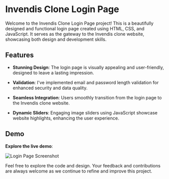 # Invendis Clone Login Page

Welcome to the Invendis Clone Login Page project! This is a beautifully designed and functional login page created using HTML, CSS, and JavaScript. It serves as the gateway to the Invendis clone website, showcasing both design and development skills.

## Features

- **Stunning Design**: The login page is visually appealing and user-friendly, designed to leave a lasting impression.

- **Validation**: I've implemented email and password length validation for enhanced security and data quality.

- **Seamless Integration**: Users smoothly transition from the login page to the Invendis clone website.

- **Dynamic Sliders**: Engaging image sliders using JavaScript showcase website highlights, enhancing the user experience.


## Demo

**Explore the live demo**: 

![Login Page Screenshot](logininv.png)

Feel free to explore the code and design. Your feedback and contributions are always welcome as we continue to refine and improve this project.
